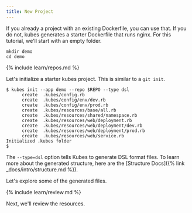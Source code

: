```yaml
---
title: New Project
---
```


If you already a project with an existing Dockerfile, you can use that. If you do not, kubes generates a starter Dockerfile that runs nginx. For this tutorial, we'll start with an empty folder.

    mkdir demo
    cd demo

{% include learn/repos.md %}

Let's initialize a starter kubes project. This is similar to a `git init`.

    $ kubes init --app demo --repo $REPO --type dsl
          create  .kubes/config.rb
          create  .kubes/config/env/dev.rb
          create  .kubes/config/env/prod.rb
          create  .kubes/resources/base/all.rb
          create  .kubes/resources/shared/namespace.rb
          create  .kubes/resources/web/deployment.rb
          create  .kubes/resources/web/deployment/dev.rb
          create  .kubes/resources/web/deployment/prod.rb
          create  .kubes/resources/web/service.rb
    Initialized .kubes folder
    $

The `--type=dsl` option tells Kubes to generate DSL format files. To learn more about the generated structure, here are the [Structure Docs]({% link _docs/intro/structure.md %}).

Let's explore some of the generated files.

{% include learn/review.md %}

Next, we'll review the resources.
